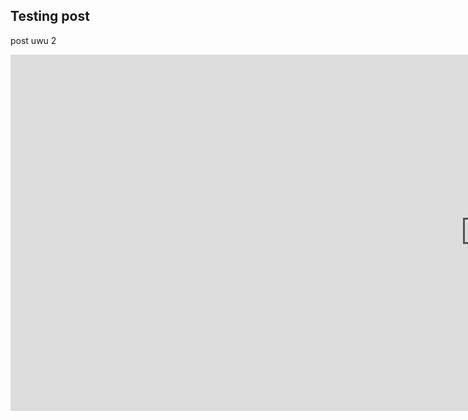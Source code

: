 ## Testing post

post uwu 2
<iframe width="1519" height="570" src="https://www.youtube.com/embed/o4552tadeuM?list=TLPQMzEwNTIwMjLFH4k4MwNneA" title="YouTube video player" frameborder="0" allow="accelerometer; autoplay; clipboard-write; encrypted-media; gyroscope; picture-in-picture" allowfullscreen></iframe>
